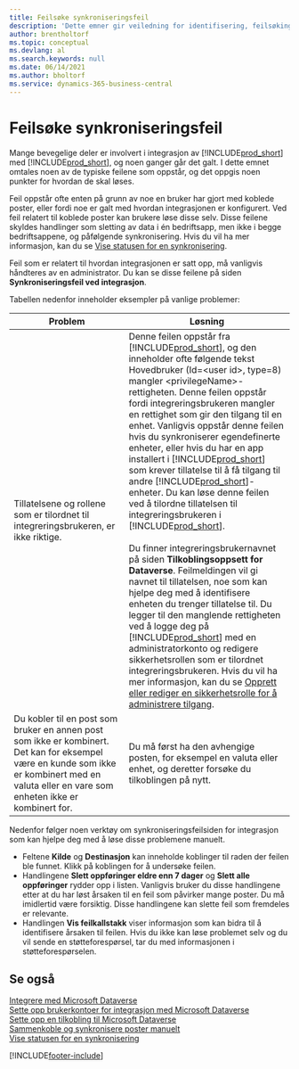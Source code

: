 ```yaml
---
title: Feilsøke synkroniseringsfeil
description: 'Dette emner gir veiledning for identifisering, feilsøking og løsning av synkroniseringsfeil.'
author: brentholtorf
ms.topic: conceptual
ms.devlang: al
ms.search.keywords: null
ms.date: 06/14/2021
ms.author: bholtorf
ms.service: dynamics-365-business-central
---
```

# Feilsøke synkroniseringsfeil


Mange bevegelige deler er involvert i integrasjon av [!INCLUDE[prod_short](includes/prod_short.md)] med [!INCLUDE[prod_short](includes/cds_long_md.md)], og noen ganger går det galt. I dette emnet omtales noen av de typiske feilene som oppstår, og det oppgis noen punkter for hvordan de skal løses.

Feil oppstår ofte enten på grunn av noe en bruker har gjort med koblede poster, eller fordi noe er galt med hvordan integrasjonen er konfigurert. Ved feil relatert til koblede poster kan brukere løse disse selv. Disse feilene skyldes handlinger som sletting av data i én bedriftsapp, men ikke i begge bedriftsappene, og påfølgende synkronisering. Hvis du vil ha mer informasjon, kan du se [Vise statusen for en synkronisering](admin-how-to-view-synchronization-status.md).

Feil som er relatert til hvordan integrasjonen er satt opp, må vanligvis håndteres av en administrator. Du kan se disse feilene på siden **Synkroniseringsfeil ved integrasjon**. 

Tabellen nedenfor inneholder eksempler på vanlige problemer:  

|Problem  |Løsning  |
|---------|---------|
|Tillatelsene og rollene som er tilordnet til integreringsbrukeren, er ikke riktige. | Denne feilen oppstår fra [!INCLUDE[prod_short](includes/cds_long_md.md)], og den inneholder ofte følgende tekst Hovedbruker (Id=\<user id>, type=8) mangler \<privilegeName>-rettigheten. Denne feilen oppstår fordi integreringsbrukeren mangler en rettighet som gir den tilgang til en enhet. Vanligvis oppstår denne feilen hvis du synkroniserer egendefinerte enheter, eller hvis du har en app installert i [!INCLUDE[prod_short](includes/cds_long_md.md)] som krever tillatelse til å få tilgang til andre [!INCLUDE[prod_short](includes/cds_long_md.md)]-enheter. Du kan løse denne feilen ved å tilordne tillatelsen til integreringsbrukeren i [!INCLUDE[prod_short](includes/cds_long_md.md)].<br><br> Du finner integreringsbrukernavnet på siden **Tilkoblingsoppsett for Dataverse**. Feilmeldingen vil gi navnet til tillatelsen, noe som kan hjelpe deg med å identifisere enheten du trenger tillatelse til. Du legger til den manglende rettigheten ved å logge deg på [!INCLUDE[prod_short](includes/cds_long_md.md)] med en administratorkonto og redigere sikkerhetsrollen som er tilordnet integreringsbrukeren. Hvis du vil ha mer informasjon, kan du se [Opprett eller rediger en sikkerhetsrolle for å administrere tilgang](/power-platform/admin/create-edit-security-role). |
|Du kobler til en post som bruker en annen post som ikke er kombinert. Det kan for eksempel være en kunde som ikke er kombinert med en valuta eller en vare som enheten ikke er kombinert for. | Du må først ha den avhengige posten, for eksempel en valuta eller enhet, og deretter forsøke du tilkoblingen på nytt. |

Nedenfor følger noen verktøy om synkroniseringsfeilsiden for integrasjon som kan hjelpe deg med å løse disse problemene manuelt.  

* Feltene **Kilde** og **Destinasjon** kan inneholde koblinger til raden der feilen ble funnet. Klikk på koblingen for å undersøke feilen.  
* Handlingene **Slett oppføringer eldre enn 7 dager** og **Slett alle oppføringer** rydder opp i listen. Vanligvis bruker du disse handlingene etter at du har løst årsaken til en feil som påvirker mange poster. Du må imidlertid være forsiktig. Disse handlingene kan slette feil som fremdeles er relevante.
* Handlingen **Vis feilkallstakk** viser informasjon som kan bidra til å identifisere årsaken til feilen. Hvis du ikke kan løse problemet selv og du vil sende en støtteforespørsel, tar du med informasjonen i støtteforespørselen.

## Se også
[Integrere med Microsoft Dataverse](admin-prepare-dynamics-365-for-sales-for-integration.md)  
[Sette opp brukerkontoer for integrasjon med Microsoft Dataverse](admin-setting-up-integration-with-dynamics-sales.md)  
[Sette opp en tilkobling til Microsoft Dataverse](admin-how-to-set-up-a-dynamics-crm-connection.md)  
[Sammenkoble og synkronisere poster manuelt](admin-how-to-couple-and-synchronize-records-manually.md)  
[Vise statusen for en synkronisering](admin-how-to-view-synchronization-status.md)  


[!INCLUDE[footer-include](includes/footer-banner.md)]
